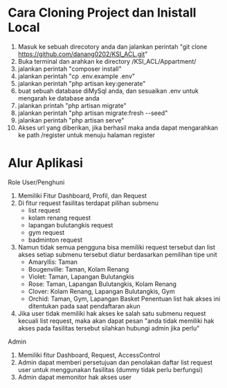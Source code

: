 # Cara Cloning Project dan Inistall Local

1. Masuk ke sebuah direcotory anda dan jalankan perintah "git clone https://github.com/danang0202/KSI_ACL.git"
2. Buka terminal dan arahkan ke directory /KSI_ACL/Appartment/
3. jalankan perintah "composer install"
4. jalankan perintah "cp .env.example .env"
5. jalankan perintah "php artisan key:generate"
6. buat sebuah database diMySql anda, dan sesuaikan .env untuk mengarah ke database anda
7. jalankan printah "php artisan migrate"
8. jalankan perintah "php artisan migrate:fresh --seed"
9. jalankan perintah "php artisan serve"
10. Akses url yang diberikan, jika berhasil maka anda dapat mengarahkan ke path /register untuk menuju halaman register

# Alur Aplikasi

Role User/Penghuni

1. Memiliki Fitur Dashboard, Profil, dan Request
2. Di fitur request fasilitas terdapat pilihan submenu
   - list request
   - kolam renang request
   - lapangan bulutangkis request
   - gym request
   - badminton request
3. Namun tidak semua pengguna bisa memiliki request tersebut dan list
   akses setiap submenu tersebut diatur berdasarkan pemilihan tipe unit
   - Amaryllis: Taman
   - Bougenville: Taman, Kolam Renang
   - Violet: Taman, Lapangan Bulutangkis
   - Rose: Taman, Lapangan Bulutangkis, Kolam Renang
   - Clover: Kolam Renang, Lapangan Bulutangkis, Gym
   - Orchid: Taman, Gym, Lapangan Basket
   Penentuan list hak akses ini ditentukan pada saat pendaftaran akun
4. Jika user tidak memiliki hak akses ke salah satu submenu request kecuali
   list request, maka akan dapat pesan "anda tidak memiliki hak akses pada
   fasilitas tersebut silahkan hubungi admin jika perlu"

Admin

1. Memiliki fitur Dashboard, Request, AccessControl
2. Admin dapat memberi persetujuan dan penolakan daftar list request user
   untuk menggunakan fasilitas (dummy tidak perlu berfungsi)
3. Admin dapat memonitor hak akses user
